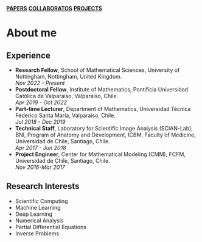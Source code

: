 <!--<!DOCTYPE html>-->
<html lang="en">
<head>
    <!--<meta charset="UTF-8">
    <meta name="viewport" content="width=device-width, initial-scale=1.0">-->
    <link rel="stylesheet" href="style_home.css">
</head>

<body>
<a href="papers.html" class="spaced-link"><b>PAPERS</b></a>
<a href="collaborators/collaborators.html" class="spaced-link"><b>COLLABORATOS</b></a>
<a href="projects.html" class="spaced-link"><b>PROJECTS</b></a>

<h1>About me</h1>

<h2>Experience</h2>
<ul>
  <li><strong>Research Fellow</strong>, School of Mathematical Sciences, University of Nottingham, Nottingham, United Kingdom. <br><em>Nov 2022 - Present</em></li>
  <li><strong>Postdoctoral Fellow</strong>, Institute of Mathematics, Pontificia Universidad Católica de Valparaíso, Valparaíso, Chile. <br><em>Apr 2019 - Oct 2022</em></li>
  <li><strong>Part-time Lecturer</strong>, Department of Mathematics, Universidad Técnica Federico Santa María, Valparaíso, Chile. <br><em>Jul 2018 - Dec 2019</em></li>
  <li><strong>Technical Staff</strong>, Laboratory for Scientific Image Analysis (SCIAN-Lab), BNI, Program of Anatomy and Development, ICBM, Faculty of Medicine, Universidad de Chile, Santiago, Chile. <br><em>Apr 2017 - Jun 2018</em></li>
  <li><strong>Project Engineer</strong>, Center for Mathematical Modeling (CMM), FCFM, Universidad de Chile, Santiago, Chile. <br><em>Nov 2016-Mar 2017</em></li>
</ul>
<!-- ## Education -->

<h2>Research Interests</h2>
<div>
  <ul class="columns" data-columns="2">
    <li>Scientific Computing</li>
    <li>Machine Learning</li>
    <li>Deep Learning</li>
    <li>Numerical Analysis</li>
    <li>Partial Differential Equations</li>        
    <li>Inverse Problems</li>
  </ul>
</div>

</body>
<!--</html>-->
